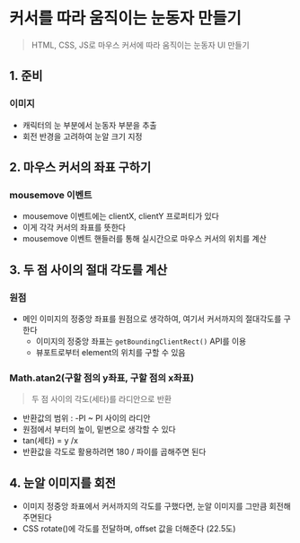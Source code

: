 # 커서를 따라 움직이는 눈동자 만들기
> HTML, CSS, JS로 마우스 커서에 따라 움직이는 눈동자 UI 만들기

## 1. 준비
### 이미지
- 캐릭터의 눈 부분에서 눈동자 부분을 추출
- 회전 반경을 고려하여 눈알 크기 지정

## 2. 마우스 커서의 좌표 구하기
### mousemove 이벤트
- mousemove 이벤트에는 clientX, clientY 프로퍼티가 있다
- 이게 각각 커서의 좌표를 뜻한다
- mousemove 이벤트 핸들러를 통해 실시간으로 마우스 커서의 위치를 계산

## 3. 두 점 사이의 절대 각도를 계산

### 원점
- 메인 이미지의 정중앙 좌표를 원점으로 생각하여, 여기서 커서까지의 절대각도를 구한다
	- 이미지의 정중앙 좌표는 `getBoundingClientRect()` API를 이용
	- 뷰포트로부터 element의 위치를 구할 수 있음

### Math.atan2(구할 점의 y좌표, 구할 점의 x좌표)
> 두 점 사이의 각도(세타)를 라디안으로 반환
- 반환값의 범위 : -PI ~ PI 사이의 라디안
- 원점에서 부터의 높이, 밑변으로 생각할 수 있다
- tan(세타) = y /x
- 반환값을 각도로 활용하려면 180 / 파이를 곱해주면 된다

## 4. 눈알 이미지를 회전
- 이미지 정중앙 좌표에서 커서까지의 각도를 구했다면, 눈알 이미지를 그만큼 회전해주면된다
- CSS rotate()에 각도를 전달하며, offset 값을 더해준다 (22.5도)